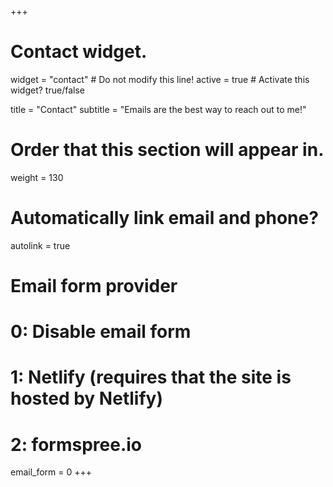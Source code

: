 +++
# Contact widget.
widget = "contact"  # Do not modify this line!
active = true  # Activate this widget? true/false

title = "Contact"
subtitle = "Emails are the best way to reach out to me!"

# Order that this section will appear in.
weight = 130

# Automatically link email and phone?
autolink = true

# Email form provider
#   0: Disable email form
#   1: Netlify (requires that the site is hosted by Netlify)
#   2: formspree.io
email_form = 0
+++
